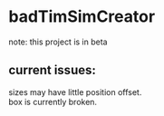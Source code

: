 # badTimSimCreator

note: this project is in beta


## current issues:
sizes may have little position offset.   
box is currently broken.
